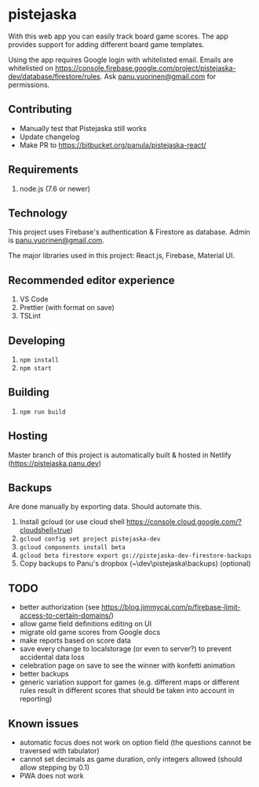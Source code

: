 # pistejaska

With this web app you can easily track board game scores. The app provides support for adding different board game templates.

Using the app requires Google login with whitelisted email. Emails are whitelisted on https://console.firebase.google.com/project/pistejaska-dev/database/firestore/rules. Ask panu.vuorinen@gmail.com for permissions.

## Contributing

- Manually test that Pistejaska still works
- Update changelog
- Make PR to https://bitbucket.org/panula/pistejaska-react/

## Requirements

1. node.js (7.6 or newer)

## Technology

This project uses Firebase's authentication & Firestore as database. Admin is panu.vuorinen@gmail.com.

The major libraries used in this project: React.js, Firebase, Material UI.

## Recommended editor experience

1. VS Code
1. Prettier (with format on save)
1. TSLint

## Developing

1. `npm install`
1. `npm start`

## Building

1. `npm run build`

## Hosting

Master branch of this project is automatically built & hosted in Netlify (https://pistejaska.panu.dev)

## Backups

Are done manually by exporting data. Should automate this.

1. Install gcloud (or use cloud shell https://console.cloud.google.com/?cloudshell=true)
1. `gcloud config set project pistejaska-dev`
1. `gcloud components install beta`
1. `gcloud beta firestore export gs://pistejaska-dev-firestore-backups`
1. Copy backups to Panu's dropbox (~\dev\pistejaska\backups) (optional)

## TODO

- better authorization (see https://blog.jimmycai.com/p/firebase-limit-access-to-certain-domains/)
- allow game field definitions editing on UI
- migrate old game scores from Google docs
- make reports based on score data
- save every change to localstorage (or even to server?) to prevent accidental data loss
- celebration page on save to see the winner with konfetti animation
- better backups
- generic variation support for games (e.g. different maps or different rules result in different scores that should be taken into account in reporting)

## Known issues

- automatic focus does not work on option field (the questions cannot be traversed with tabulator)
- cannot set decimals as game duration, only integers allowed (should allow stepping by 0.1)
- PWA does not work
